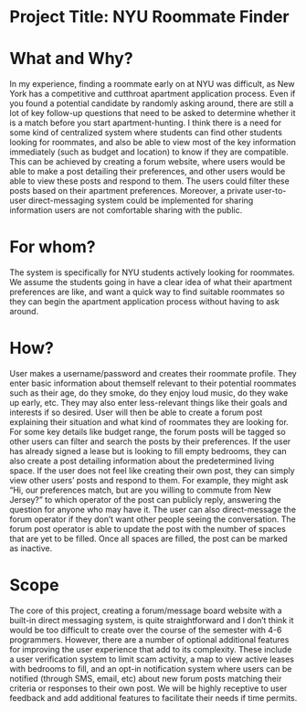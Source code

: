 # Project Title: NYU Roommate Finder

# What and Why?
In my experience, finding a roommate early on at NYU was difficult, as New York has a competitive and cutthroat apartment application process. Even if you found a potential candidate by randomly asking around, there are still a lot of key follow-up questions that need to be asked to determine whether it is a match before you start apartment-hunting. I think there is a need for some kind of centralized system where students can find other students looking for roommates, and also be able to view most of the key information immediately (such as budget and location) to know if they are compatible. This can be achieved by creating a forum website, where users would be able to make a post detailing their preferences, and other users would be able to view these posts and respond to them. The users could filter these posts based on their apartment preferences. Moreover, a private user-to-user direct-messaging system could be implemented for sharing information users are not comfortable sharing with the public.

# For whom?
The system is specifically for NYU students actively looking for roommates. We assume the students going in have a clear idea of what their apartment preferences are like, and want a quick way to find suitable roommates so they can begin the apartment application process without having to ask around.

# How?
User makes a username/password and creates their roommate profile. They enter basic information about themself relevant to their potential roommates such as their age, do they smoke, do they enjoy loud music, do they wake up early, etc. They may also enter less-relevant things like their goals and interests if so desired.
User will then be able to create a forum post explaining their situation and what kind of roommates they are looking for. For some key details like budget range, the forum posts will be tagged so other users can filter and search the posts by their preferences. If the user has already signed a lease but is looking to fill empty bedrooms, they can also create a post detailing information about the predetermined living space.
If the user does not feel like creating their own post, they can simply view other users’ posts and respond to them. For example, they might ask “Hi, our preferences match, but are you willing to commute from New Jersey?” to which operator of the post can publicly reply, answering the question for anyone who may have it. The user can also direct-message the forum operator if they don’t want other people seeing the conversation.
The forum post operator is able to update the post with the number of spaces that are yet to be filled. Once all spaces are filled, the post can be marked as inactive.

# Scope
The core of this project, creating a forum/message board website with a built-in direct messaging system, is quite straightforward and I don’t think it would be too difficult to create over the course of the semester with 4-6 programmers. However, there are a number of optional additional features for improving the user experience that add to its complexity. These include a user verification system to limit scam activity, a map to view active leases with bedrooms to fill, and an opt-in notification system where users can be notified (through SMS, email, etc) about new forum posts matching their criteria or responses to their own post. We will be highly receptive to user feedback and add additional features to facilitate their needs if time permits.
